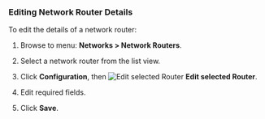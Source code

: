 ### Editing Network Router Details

To edit the details of a network router:

1.  Browse to menu: **Networks > Network Routers**.

2.  Select a network router from the list view.

3.  Click **Configuration**, then ![Edit selected Router](../images/1851.png) **Edit selected Router**.

4.  Edit required fields.

5.  Click **Save**.
